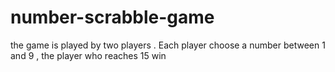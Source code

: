 # number-scrabble-game
the game is played by two players . Each player choose a number between 1 and 9 , the player who reaches 15 win 
